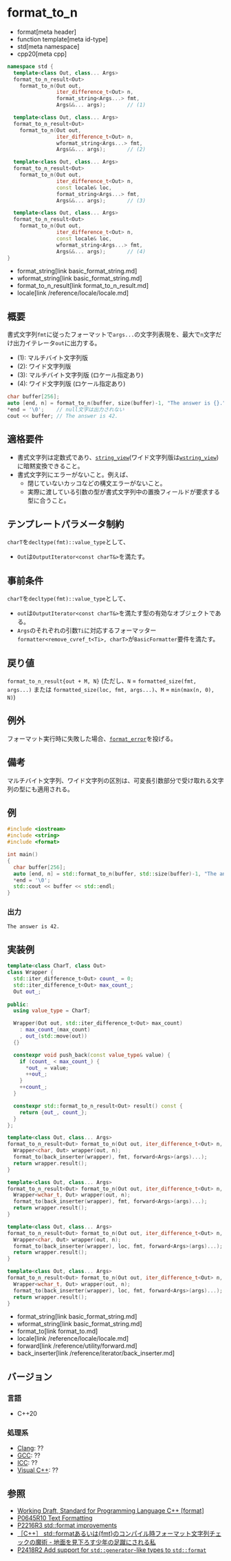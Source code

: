 # format_to_n

* format[meta header]
* function template[meta id-type]
* std[meta namespace]
* cpp20[meta cpp]

```cpp
namespace std {
  template<class Out, class... Args>
  format_to_n_result<Out>
    format_to_n(Out out,
                iter_difference_t<Out> n,
                format_string<Args...> fmt,
                Args&&... args);       // (1)

  template<class Out, class... Args>
  format_to_n_result<Out>
    format_to_n(Out out,
                iter_difference_t<Out> n,
                wformat_string<Args...> fmt,
                Args&&... args);       // (2)

  template<class Out, class... Args>
  format_to_n_result<Out>
    format_to_n(Out out,
                iter_difference_t<Out> n,
                const locale& loc,
                format_string<Args...> fmt,
                Args&&... args);       // (3)

  template<class Out, class... Args>
  format_to_n_result<Out>
    format_to_n(Out out,
                iter_difference_t<Out> n,
                const locale& loc,
                wformat_string<Args...> fmt,
                Args&&... args);       // (4)
}
```
* format_string[link basic_format_string.md]
* wformat_string[link basic_format_string.md]
* format_to_n_result[link format_to_n_result.md]
* locale[link /reference/locale/locale.md]

## 概要

書式文字列`fmt`に従ったフォーマットで`args...`の文字列表現を、最大で`n`文字だけ出力イテレータ`out`に出力する。

* (1): マルチバイト文字列版
* (2): ワイド文字列版
* (3): マルチバイト文字列版 (ロケール指定あり)
* (4): ワイド文字列版 (ロケール指定あり)

```cpp
char buffer[256];
auto [end, n] = format_to_n(buffer, size(buffer)-1, "The answer is {}.", 42);
*end = '\0';    // null文字は出力されない
cout << buffer; // The answer is 42.
```

## 適格要件

* 書式文字列は定数式であり、[`string_view`](/reference/string_view/basic_string_view.md)(ワイド文字列版は[`wstring_view`](/reference/string_view/basic_string_view.md))に暗黙変換できること。
* 書式文字列にエラーがないこと。例えば、
    * 閉じていないカッコなどの構文エラーがないこと。
    * 実際に渡している引数の型が書式文字列中の置換フィールドが要求する型に合うこと。

## テンプレートパラメータ制約

`charT`を`decltype(fmt)::value_type`として、

* `Out`は`OutputIterator<const charT&>`を満たす。

## 事前条件

`charT`を`decltype(fmt)::value_type`として、

* `out`は`OutputIterator<const charT&>`を満たす型の有効なオブジェクトである。
* `Args`のそれぞれの引数`Ti`に対応するフォーマッター`formatter<remove_cvref_t<Ti>, charT>`が`BasicFormatter`要件を満たす。

## 戻り値

`format_to_n_result{out + M, N}` (ただし、`N` = `formatted_size(fmt, args...)` または `formatted_size(loc, fmt, args...)`、`M` = `min(max(n, 0), N)`)

## 例外

フォーマット実行時に失敗した場合、[`format_error`](format_error.md)を投げる。

## 備考

マルチバイト文字列、ワイド文字列の区別は、可変長引数部分で受け取れる文字列の型にも適用される。

## 例
```cpp example
#include <iostream>
#include <string>
#include <format>

int main()
{
  char buffer[256];
  auto [end, n] = std::format_to_n(buffer, std::size(buffer)-1, "The answer is {}.", 42);
  *end = '\0';
  std::cout << buffer << std::endl;
}
```

### 出力
```
The answer is 42.
```


## 実装例

```cpp
template<class CharT, class Out>
class Wrapper {
  std::iter_difference_t<Out> count_ = 0;
  std::iter_difference_t<Out> max_count_;
  Out out_;
  
public:
  using value_type = CharT;

  Wrapper(Out out, std::iter_difference_t<Out> max_count)
    : max_count_(max_count)
    , out_(std::move(out))
  {}

  constexpr void push_back(const value_type& value) {
    if (count_ < max_count_) {
      *out_ = value;
      ++out_;
    }
    ++count_;
  }

  constexpr std::format_to_n_result<Out> result() const {
    return {out_, count_};
  }
};

template<class Out, class... Args>
format_to_n_result<Out> format_to_n(Out out, iter_difference_t<Out> n, format_string<Args...> fmt, Args&&... args) {
  Wrapper<char, Out> wrapper(out, n);
  format_to(back_inserter(wrapper), fmt, forward<Args>(args)...);
  return wrapper.result();
}

template<class Out, class... Args>
format_to_n_result<Out> format_to_n(Out out, iter_difference_t<Out> n, wformat_string<Args...> fmt, Args&&... args) {
  Wrapper<wchar_t, Out> wrapper(out, n);
  format_to(back_inserter(wrapper), fmt, forward<Args>(args)...);
  return wrapper.result();
}

template<class Out, class... Args>
format_to_n_result<Out> format_to_n(Out out, iter_difference_t<Out> n, const locale& loc, format_string<Args...> fmt, Args&&... args) {
  Wrapper<char, Out> wrapper(out, n);
  format_to(back_inserter(wrapper), loc, fmt, forward<Args>(args)...);
  return wrapper.result();
}

template<class Out, class... Args>
format_to_n_result<Out> format_to_n(Out out, iter_difference_t<Out> n, const locale& loc, wformat_string<Args...> fmt, Args&&... args) {
  Wrapper<wchar_t, Out> wrapper(out, n);
  format_to(back_inserter(wrapper), loc, fmt, forward<Args>(args)...);
  return wrapper.result();
}
```
* format_string[link basic_format_string.md]
* wformat_string[link basic_format_string.md]
* format_to[link format_to.md]
* locale[link /reference/locale/locale.md]
* forward[link /reference/utility/forward.md]
* back_inserter[link /reference/iterator/back_inserter.md]


## バージョン
### 言語
- C++20

### 処理系
- [Clang](/implementation.md#clang): ??
- [GCC](/implementation.md#gcc): ??
- [ICC](/implementation.md#icc): ??
- [Visual C++](/implementation.md#visual_cpp): ??

## 参照

* [Working Draft, Standard for Programming Language C++ [format]](https://timsong-cpp.github.io/cppwp/format)
* [P0645R10 Text Formatting](http://www.open-std.org/jtc1/sc22/wg21/docs/papers/2019/p0645r10.html)
* [P2216R3 std::format improvements](http://www.open-std.org/jtc1/sc22/wg21/docs/papers/2021/p2216r3.html)
* [［C++］ std::formatあるいは{fmt}のコンパイル時フォーマット文字列チェックの魔術 - 地面を見下ろす少年の足蹴にされる私](https://onihusube.hatenablog.com/entry/2021/07/01/195912)
* [P2418R2 Add support for `std::generator`-like types to `std::format`](https://www.open-std.org/jtc1/sc22/wg21/docs/papers/2021/p2418r2.html)
